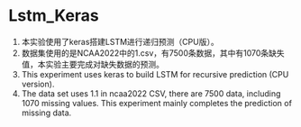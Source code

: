 # Lstm_Keras
1. 本实验使用了keras搭建LSTM进行递归预测（CPU版）。
2. 数据集使用的是NCAA2022中的1.csv，有7500条数据，其中有1070条缺失值，本实验主要完成对缺失数据的预测。
1. This experiment uses keras to build LSTM for recursive prediction (CPU version).
2. The data set uses 1.1 in ncaa2022 CSV, there are 7500 data, including 1070 missing values. This experiment mainly completes the prediction of missing data.

